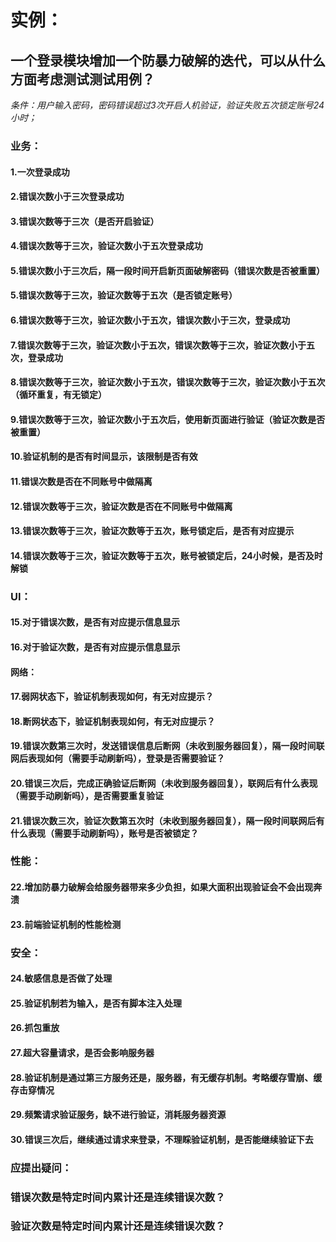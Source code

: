 # 实例：
## 一个登录模块增加一个防暴力破解的迭代，可以从什么方面考虑测试测试用例？
_条件：用户输入密码，密码错误超过3次开启人机验证，验证失败五次锁定账号24小时；_
### 业务：
#### 1.一次登录成功
#### 2.错误次数小于三次登录成功
#### 3.错误次数等于三次（是否开启验证）
#### 4.错误次数等于三次，验证次数小于五次登录成功
#### 5.错误次数小于三次后，隔一段时间开启新页面破解密码（错误次数是否被重置）
#### 5.错误次数等于三次，验证次数等于五次（是否锁定账号）
#### 6.错误次数等于三次，验证次数小于五次，错误次数小于三次，登录成功
#### 7.错误次数等于三次，验证次数小于五次，错误次数等于三次，验证次数小于五次，登录成功
#### 8.错误次数等于三次，验证次数小于五次，错误次数等于三次，验证次数小于五次（循环重复，有无锁定）
#### 9.错误次数等于三次，验证次数小于五次后，使用新页面进行验证（验证次数是否被重置）
#### 10.验证机制的是否有时间显示，该限制是否有效
#### 11.错误次数是否在不同账号中做隔离
#### 12.错误次数等于三次，验证次数是否在不同账号中做隔离
#### 13.错误次数等于三次，验证次数等于五次，账号锁定后，是否有对应提示
#### 14.错误次数等于三次，验证次数等于五次，账号被锁定后，24小时候，是否及时解锁
### UI：
#### 15.对于错误次数，是否有对应提示信息显示
#### 16.对于验证次数，是否有对应提示信息显示
#### 网络：
#### 17.弱网状态下，验证机制表现如何，有无对应提示？
#### 18.断网状态下，验证机制表现如何，有无对应提示？
#### 19.错误次数第三次时，发送错误信息后断网（未收到服务器回复），隔一段时间联网后表现如何（需要手动刷新吗），登录是否需要验证？
#### 20.错误三次后，完成正确验证后断网（未收到服务器回复），联网后有什么表现（需要手动刷新吗），是否需要重复验证
#### 21.错误次数三次，验证次数第五次时（未收到服务器回复），隔一段时间联网后有什么表现（需要手动刷新吗），账号是否被锁定？
### 性能：
#### 22.增加防暴力破解会给服务器带来多少负担，如果大面积出现验证会不会出现奔溃
#### 23.前端验证机制的性能检测
### 安全：
#### 24.敏感信息是否做了处理
#### 25.验证机制若为输入，是否有脚本注入处理
#### 26.抓包重放
#### 27.超大容量请求，是否会影响服务器
#### 28.验证机制是通过第三方服务还是，服务器，有无缓存机制。考略缓存雪崩、缓存击穿情况
#### 29.频繁请求验证服务，缺不进行验证，消耗服务器资源
#### 30.错误三次后，继续通过请求来登录，不理睬验证机制，是否能继续验证下去
### 应提出疑问：
### 错误次数是特定时间内累计还是连续错误次数？
### 验证次数是特定时间内累计还是连续错误次数？
